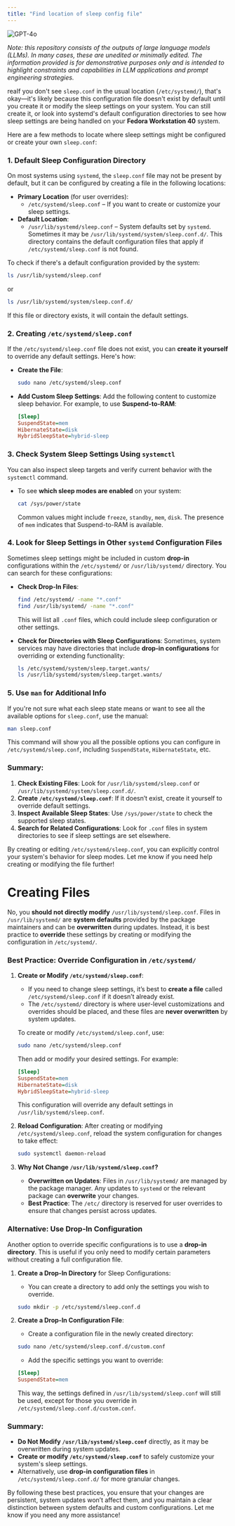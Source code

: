 ```yaml
---
title: "Find location of sleep config file"
---
```

![GPT-4o](https://img.shields.io/badge/GPT--4o-3333FF?style=for-the-badge&logo=openai&logoColor=white)



*Note: this repository consists of the outputs of large language models (LLMs). In many cases, these are unedited or minimally edited. The information provided is for demonstrative purposes only and is intended to highlight constraints and capabilities in LLM applications and prompt engineering strategies.*


reaIf you don't see `sleep.conf` in the usual location (`/etc/systemd/`), that's okay—it's likely because this configuration file doesn't exist by default until you create it or modify the sleep settings on your system. You can still create it, or look into systemd's default configuration directories to see how sleep settings are being handled on your **Fedora Workstation 40** system.

Here are a few methods to locate where sleep settings might be configured or create your own `sleep.conf`:

### 1. **Default Sleep Configuration Directory**
On most systems using `systemd`, the `sleep.conf` file may not be present by default, but it can be configured by creating a file in the following locations:

- **Primary Location** (for user overrides):
  - `/etc/systemd/sleep.conf` – If you want to create or customize your sleep settings.
- **Default Location**:
  - `/usr/lib/systemd/sleep.conf` – System defaults set by `systemd`. Sometimes it may be `/usr/lib/systemd/system/sleep.conf.d/`. This directory contains the default configuration files that apply if `/etc/systemd/sleep.conf` is not found.

To check if there's a default configuration provided by the system:
```bash
ls /usr/lib/systemd/sleep.conf
```
or
```bash
ls /usr/lib/systemd/system/sleep.conf.d/
```
If this file or directory exists, it will contain the default settings.

### 2. **Creating `/etc/systemd/sleep.conf`**
If the `/etc/systemd/sleep.conf` file does not exist, you can **create it yourself** to override any default settings. Here's how:

- **Create the File**:
  ```bash
  sudo nano /etc/systemd/sleep.conf
  ```
- **Add Custom Sleep Settings**:
  Add the following content to customize sleep behavior. For example, to use **Suspend-to-RAM**:
  ```ini
  [Sleep]
  SuspendState=mem
  HibernateState=disk
  HybridSleepState=hybrid-sleep
  ```

### 3. **Check System Sleep Settings Using `systemctl`**
You can also inspect sleep targets and verify current behavior with the `systemctl` command.

- To see **which sleep modes are enabled** on your system:
  ```bash
  cat /sys/power/state
  ```
  Common values might include `freeze`, `standby`, `mem`, `disk`. The presence of `mem` indicates that Suspend-to-RAM is available.

### 4. **Look for Sleep Settings in Other `systemd` Configuration Files**
Sometimes sleep settings might be included in custom **drop-in** configurations within the `/etc/systemd/` or `/usr/lib/systemd/` directory. You can search for these configurations:

- **Check Drop-In Files**:
  ```bash
  find /etc/systemd/ -name "*.conf"
  find /usr/lib/systemd/ -name "*.conf"
  ```
  This will list all `.conf` files, which could include sleep configuration or other settings.

- **Check for Directories with Sleep Configurations**:
  Sometimes, system services may have directories that include **drop-in configurations** for overriding or extending functionality:
  ```bash
  ls /etc/systemd/system/sleep.target.wants/
  ls /usr/lib/systemd/system/sleep.target.wants/
  ```

### 5. **Use `man` for Additional Info**
If you're not sure what each sleep state means or want to see all the available options for `sleep.conf`, use the manual:

```bash
man sleep.conf
```
This command will show you all the possible options you can configure in `/etc/systemd/sleep.conf`, including `SuspendState`, `HibernateState`, etc.

### **Summary:**
1. **Check Existing Files**: Look for `/usr/lib/systemd/sleep.conf` or `/usr/lib/systemd/system/sleep.conf.d/`.
2. **Create `/etc/systemd/sleep.conf`**: If it doesn’t exist, create it yourself to override default settings.
3. **Inspect Available Sleep States**: Use `/sys/power/state` to check the supported sleep states.
4. **Search for Related Configurations**: Look for `.conf` files in system directories to see if sleep settings are set elsewhere.

By creating or editing `/etc/systemd/sleep.conf`, you can explicitly control your system's behavior for sleep modes. Let me know if you need help creating or modifying the file further!

# Creating Files

No, you **should not directly modify** `/usr/lib/systemd/sleep.conf`. Files in `/usr/lib/systemd/` are **system defaults** provided by the package maintainers and can be **overwritten** during updates. Instead, it is best practice to **override** these settings by creating or modifying the configuration in `/etc/systemd/`.

### Best Practice: Override Configuration in `/etc/systemd/`

1. **Create or Modify `/etc/systemd/sleep.conf`**:
   - If you need to change sleep settings, it’s best to **create a file** called `/etc/systemd/sleep.conf` if it doesn’t already exist.
   - The `/etc/systemd/` directory is where user-level customizations and overrides should be placed, and these files are **never overwritten** by system updates.

   To create or modify `/etc/systemd/sleep.conf`, use:
   ```bash
   sudo nano /etc/systemd/sleep.conf
   ```
   Then add or modify your desired settings. For example:
   ```ini
   [Sleep]
   SuspendState=mem
   HibernateState=disk
   HybridSleepState=hybrid-sleep
   ```
   This configuration will override any default settings in `/usr/lib/systemd/sleep.conf`.

2. **Reload Configuration**:
   After creating or modifying `/etc/systemd/sleep.conf`, reload the system configuration for changes to take effect:
   ```bash
   sudo systemctl daemon-reload
   ```

3. **Why Not Change `/usr/lib/systemd/sleep.conf`?**
   - **Overwritten on Updates**: Files in `/usr/lib/systemd/` are managed by the package manager. Any updates to `systemd` or the relevant package can **overwrite** your changes.
   - **Best Practice**: The `/etc/` directory is reserved for user overrides to ensure that changes persist across updates.

### Alternative: Use Drop-In Configuration
Another option to override specific configurations is to use a **drop-in directory**. This is useful if you only need to modify certain parameters without creating a full configuration file.

1. **Create a Drop-In Directory** for Sleep Configurations:
   - You can create a directory to add only the settings you wish to override.
   ```bash
   sudo mkdir -p /etc/systemd/sleep.conf.d
   ```
   
2. **Create a Drop-In Configuration File**:
   - Create a configuration file in the newly created directory:
   ```bash
   sudo nano /etc/systemd/sleep.conf.d/custom.conf
   ```
   - Add the specific settings you want to override:
   ```ini
   [Sleep]
   SuspendState=mem
   ```
   This way, the settings defined in `/usr/lib/systemd/sleep.conf` will still be used, except for those you override in `/etc/systemd/sleep.conf.d/custom.conf`.

### Summary:
- **Do Not Modify `/usr/lib/systemd/sleep.conf`** directly, as it may be overwritten during system updates.
- **Create or modify `/etc/systemd/sleep.conf`** to safely customize your system's sleep settings.
- Alternatively, use **drop-in configuration files** in `/etc/systemd/sleep.conf.d/` for more granular changes.

By following these best practices, you ensure that your changes are persistent, system updates won’t affect them, and you maintain a clear distinction between system defaults and custom configurations. Let me know if you need any more assistance!